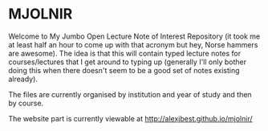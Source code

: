 MJOLNIR
=======

Welcome to My Jumbo Open Lecture Note of Interest Repository (it took me at least half an hour to come up with that acronym but hey, Norse hammers are awesome). The idea is that this will contain typed lecture notes for courses/lectures that I get around to typing up (generally I'll only bother doing this when there doesn't seem to be a good set of notes existing already).

The files are currently organised by institution and year of study and then by course.

The website part is currently viewable at http://alexjbest.github.io/mjolnir/

